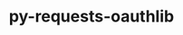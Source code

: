 ---
title: "py-requests-oauthlib"
layout: cache
categories: [package, v0.19]
meta: {"versions": ["1.3.1"], "compilers": ["gcc@=7.3.1"], "oss": ["amzn2"], "platforms": ["linux"], "targets": ["x86_64_v3"], "stacks": ["ml-cpu", "ml-cuda", "ml-rocm"], "num_specs": 1, "num_specs_by_stack": {"ml-cuda": 1, "ml-cpu": 1, "ml-rocm": 1}}
spec_details: [{"hash": "zh3mmhjexb2ouhjwdmhvd24qc26npoqy", "compiler": "gcc@=7.3.1", "versions": ["1.3.1"], "os": "amzn2", "platform": "linux", "target": "x86_64_v3", "variants": ["build_system=python_pip"], "stacks": ["ml-cuda", "ml-cpu", "ml-rocm"], "size": "-", "tarball": "https://binaries.spack.io/releases/v0.19/build_cache/linux-amzn2-x86_64_v3/gcc-7.3.1/py-requests-oauthlib-1.3.1/linux-amzn2-x86_64_v3-gcc-7.3.1-py-requests-oauthlib-1.3.1-zh3mmhjexb2ouhjwdmhvd24qc26npoqy.spack"}]
---